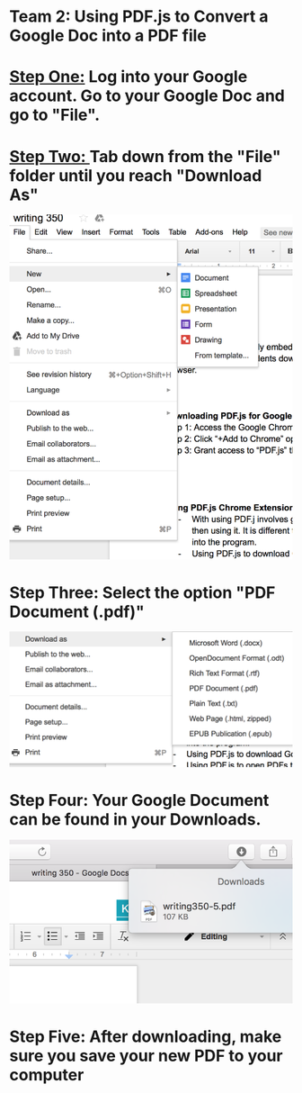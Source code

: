 <b>
<h1>
Team 2: Using PDF.js to Convert a Google Doc into a PDF file
</h1>

<h1>
<span style="text-decoration: underline;">
Step One:</span>  Log into your Google account. Go to your Google Doc and go to "File". 

</h1>



<h1>
<u>
Step Two: </u> Tab down from the "File" folder until you reach "Download As"
</h1> 

</b>

![picture](assets/picture5.png)

<h1>
Step Three: Select the option "PDF Document (.pdf)"
</h1>

![picture](assets/picture11.png)


<h1>
Step Four: Your Google Document can be found in your Downloads. 
</h1>


![picture](assets/picture3.png)


<h1>
Step Five: After downloading, make sure you save your new PDF to your computer
</h1>


